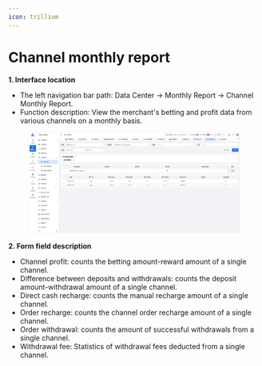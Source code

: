 ```yaml
---
icon: trillium
---
```


# Channel monthly report

**1. Interface location**

* The left navigation bar path: Data Center → Monthly Report → Channel Monthly Report.
* Function description: View the merchant's betting and profit data from various channels on a monthly basis.

<figure><img src="../../.gitbook/assets/image (20).png" alt=""><figcaption></figcaption></figure>

**2. Form field description**

* Channel profit: counts the betting amount-reward amount of a single channel.
* Difference between deposits and withdrawals: counts the deposit amount-withdrawal amount of a single channel.
* Direct cash recharge: counts the manual recharge amount of a single channel.
* Order recharge: counts the channel order recharge amount of a single channel.
* Order withdrawal: counts the amount of successful withdrawals from a single channel.
* Withdrawal fee: Statistics of withdrawal fees deducted from a single channel.
